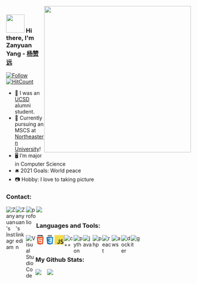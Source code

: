 <img align="right" src="https://user-images.githubusercontent.com/59616360/161402852-83573084-e896-4ed0-b3e3-60940bea41f6.png" width="400" height="400" />

### <img src="https://user-images.githubusercontent.com/59616360/161402765-f2331137-4068-4a3b-ac32-980d0382b0c1.gif" width="50" height="50" /> Hi there, I'm Zanyuan Yang - [杨赞远][website] 


[![Follow](https://img.shields.io/github/followers/zanyuanyang?label=FOLLOW&style=for-the-badge)](https://github.com/ZanyuanYang)
[![HitCount](https://img.shields.io/github/watchers/ZanyuanYang/zanyuanyang.github.io?style=for-the-badge)](https://github.com/ZanyuanYang/zanyuanyang.github.io)

- 🏫 I was an [UCSD][ucsdwebsite] alumni student. 
- 🏫 Currently pursuing an MSCS at [Northeastern University][neuwebsite]!
- 🖥 I’m major in Computer Science 
- 🛎 2021 Goals: World peace
- 📷 Hobby: I love to taking picture

### Contact:

[<img align="left" alt="Zanyuan's Instagram" width="26px" src="https://user-images.githubusercontent.com/59616360/161403428-d1ad9b9c-3240-423c-a1bf-bd89dc8cc3c8.gif"/>][instagram]
[<img align="left" alt="Zanyuan's linkedin" width="28px" src="https://user-images.githubusercontent.com/59616360/161403359-5e3fe19a-62b3-4d44-b5fd-10440dbda6a9.gif"/>][linkedin]
[<img align="left" alt="profolio" width="28px" src="https://user-images.githubusercontent.com/59616360/161403312-ebb65774-15f7-42c4-93bd-220380585a7a.gif"/>][website]
<a align="left" href="mailto:zayang@ucsd.com"><img width="26px" src="https://user-images.githubusercontent.com/59616360/161403288-20eeb693-29e9-48ad-82ba-6a5382935ffe.gif"/></a>
<br />

### Languages and Tools:

<img align="left" alt="Visual Studio Code" width="26px" src="https://img.icons8.com/fluent/100/000000/visual-studio-code-2019.png" />
<img align="left" alt="HTML5" width="26px" src="https://raw.githubusercontent.com/github/explore/80688e429a7d4ef2fca1e82350fe8e3517d3494d/topics/html/html.png" />
<img align="left" alt="CSS3" width="26px" src="https://raw.githubusercontent.com/github/explore/80688e429a7d4ef2fca1e82350fe8e3517d3494d/topics/css/css.png" />
<img align="left" alt="JavaScript" width="26px" src="https://raw.githubusercontent.com/github/explore/80688e429a7d4ef2fca1e82350fe8e3517d3494d/topics/javascript/javascript.png" />
<img align="left" alt="c++" width="26px" src="https://img.icons8.com/color/100/000000/c-plus-plus-logo.png" />
<img align="left" alt="python" width="26px" src="https://img.icons8.com/color/26/000000/python.png" />
<img align="left" alt="java" width="26px" src="https://img.icons8.com/color/26/000000/java-coffee-cup-logo.png" />
<img align="left" alt="php" width="26px" src="https://img.icons8.com/offices/26/000000/php-logo.png" />
<img align="left" alt="react" width="26px" src="https://img.icons8.com/office/26/000000/react.png" />
<img align="left" alt="aws" width="26px" src="https://img.icons8.com/color/26/000000/amazon-web-services.png" />
<img align="left" alt="docker" width="26px" src="https://img.icons8.com/fluency/26/000000/docker.png" />
<img align="left" alt="git" width="26px" src="https://img.icons8.com/color/26/000000/git.png"/>

<br />
<br />

### My Github Stats:
<div>
  <img height="170em" src="https://github-readme-stats.vercel.app/api?username=zanyuanyang&show_icons=true&theme=radical" />
  &nbsp;&nbsp;
  <img height="170em" src="https://github-readme-stats.vercel.app/api/top-langs/?username=zanyuanyang&layout=compact" />
</div>


[website]: https://zanyuanyang.github.io/
[ucsdwebsite]: https://ucsd.edu/
[neuwebsite]: https://www.northeastern.edu/
[instagram]: https://www.instagram.com/jayingyoung/
[facebook]: https://www.facebook.com/profile.php?id=100011389736236/
[QRcode]: https://www.jayingyoung.com/photo/QRcode.jpg/
[linkedin]: https://www.linkedin.com/in/zanyuan-yang-277562129/
